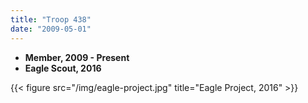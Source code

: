 ```yaml
---
title: "Troop 438"
date: "2009-05-01"
---
```


* **Member, 2009 - Present**
* **Eagle Scout, 2016**

{{< figure src="/img/eagle-project.jpg" title="Eagle Project, 2016" >}}
